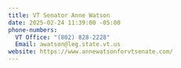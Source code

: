 ```yaml
---
title: VT Senator Anne Watson
date: 2025-02-24 11:39:00 -05:00
phone-numbers:
  VT Office: "(802) 828-2228"
  Email: awatson@leg.state.vt.us
website: https://www.annewatsonforvtsenate.com/
---
```


